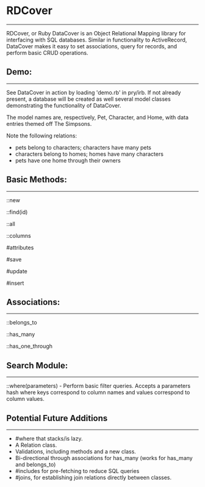 # RDCover
---
RDCover, or Ruby DataCover is an Object Relational Mapping library for interfacing with SQL databases. Similar in functionality to ActiveRecord, DataCover makes it easy to set associations, query for records, and perform basic CRUD operations.

## Demo:
---
See DataCover in action by loading 'demo.rb' in pry/irb. If not already present, a database will be created as well several model classes demonstrating the functionality of DataCover.

The model names are, respectively, Pet, Character, and Home, with data entries themed off The Simpsons.

Note the following relations:
- pets belong to characters; characters have many pets
- characters belong to homes; homes have many characters
- pets have one home through their owners

## Basic Methods:
---

::new

::find(id)

::all

::columns

#attributes

#save

#update

#insert

## Associations:
---
::belongs_to

::has_many

::has_one_through

## Search Module:
---
::where(parameters) - Perform basic filter queries. Accepts a parameters hash where keys correspond to column names and values correspond to column values.

## Potential Future Additions
---
- #where that stacks/is lazy.
- A Relation class.
- Validations, including methods and a new class.
- Bi-directional through associations for has_many (works for has_many and belongs_to)
- #includes for pre-fetching to reduce SQL queries
- #joins, for establishing join relations directly between classes.
